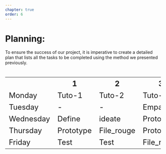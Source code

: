 ```yaml
---
chapter: true
order: 6
---
```


<a id="Planning"></a>

# **Planning:**

To ensure the success of our project, it is imperative to create a detailed plan that lists all the tasks to be completed using the method we presented previously.

<div style="display: flex; justify-content: center; align-items: center;">
  <table style="font-size: 24px" >
    <tr>
      <th></th>
      <th>1</th>
      <th>2</th>
      <th>3</th>
    </tr>
    <tr>
      <td>Monday</td>
      <td>Tuto-1</td>
      <td>Tuto-2</td>
      <td>Tuto-3</td>
    </tr>
    <tr>
      <td>Tuesday</td>
      <td>-</td>
      <td>-</td>
      <td>Empathy</td>
    </tr>
    <tr>
      <td>Wednesday</td>
      <td>Define</td>
      <td>ideate</td>
      <td>Prototype</td>
    </tr>
    <tr>
      <td>Thursday</td>
      <td>Prototype</td>
      <td>File_rouge</td>
      <td>Prototype</td>
    </tr>
    <tr>
      <td>Friday</td>
      <td>Test</td>
      <td>Test</td>
      <td>File_rouge</td>
    </tr>
  </table>
</div>
